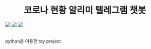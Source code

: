 <h1 align = center>코로나 현황 알리미 텔레그램 챗봇</h1>
<p>
<img src='https://img.shields.io/github/languages/top/jihyoung-lee/Toyproject'> <img src='https://img.shields.io/github/languages/code-size/jihyoung-lee/Toyproject'>
 <img src='https://img.shields.io/github/repo-size/jihyoung-lee/Toyproject'>
 </p>
<br>
python을 이용한 toy project
